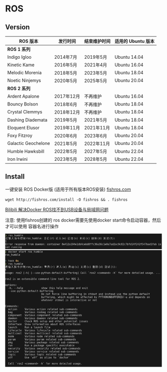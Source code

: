 # ROS

## Version
| ROS 版本         | 发行时间         | 结束维护时间     | 适用的 Ubuntu 版本 |
|------------------|------------------|------------------|---------------------|
| **ROS 1 系列**   |                  |                  |                     |
| Indigo Igloo     | 2014年7月        | 2019年5月        | Ubuntu 14.04        |
| Kinetic Kame     | 2016年5月        | 2021年4月        | Ubuntu 16.04        |
| Melodic Morenia  | 2018年5月        | 2023年5月        | Ubuntu 18.04        |
| Noetic Ninjemys  | 2020年5月        | 2025年5月        | Ubuntu 20.04        |
| **ROS 2 系列**   |                  |                  |                     |
| Ardent Apalone   | 2017年12月       | 不再维护         | Ubuntu 16.04        |
| Bouncy Bolson    | 2018年6月        | 不再维护         | Ubuntu 18.04        |
| Crystal Clemmys  | 2018年12月       | 不再维护         | Ubuntu 18.04        |
| Dashing Diademata| 2019年5月        | 2021年5月        | Ubuntu 18.04        |
| Eloquent Elusor  | 2019年11月       | 2021年11月       | Ubuntu 18.04        |
| Foxy Fitzroy     | 2020年6月        | 2023年6月        | Ubuntu 20.04        |
| Galactic Geochelone | 2021年5月     | 2022年11月       | Ubuntu 20.04        |
| Humble Hawksbill | 2022年5月        | 2027年5月        | Ubuntu 22.04        |
| Iron Irwini      | 2023年5月        | 2028年5月        | Ubuntu 22.04        |

## Install 
一键安装 ROS Docker版 (适用于所有版本ROS安装) [fishros.com](https://fishros.com/)  
  
`wget http://fishros.com/install -O fishros && . fishros`  


[Bilibili 解决Docker ROS找不到USB设备与局域网问题](https://www.bilibili.com/video/BV1Eu4y1D76k/?vd_source=4c878cdda4a827e2590557bcbb57b3e5)  

注意: 使用fishros创建的 ros docker需要先使用docker start命令启动容器，然后才可以使用 容器名进行操作

<img src="Picture/Docker/Docker_ROS_disable.png" alt="Docker ROS Disable" width="800"/>  

<img src="Picture/Docker/Docker_ROS_enable.png" alt="Docker ROS Enable" width="800"/>



